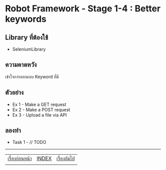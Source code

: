 # Robot Framework - Stage 1-4 : Better keywords

## Library ที่ต้องใช้

* SeleniumLibrary

## ความคาดหวัง

เข้าใจการออกแบบ Keyword ที่ดี

## ตัวอย่าง

* Ex 1 - Make a GET request
* Ex 2 - Make a POST request
* Ex 3 - Upload a file via API

## ลองทำ

* Task 1 - // TODO

---

|   |   |   |
| - | - | - |
| [เรื่องก่อนหน้า](../1-3/README.md) | [INDEX](../README.md) | [เรื่องถัดไป](../1-5/README.md) |
|   |   |   |
